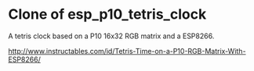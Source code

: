 # Clone of esp_p10_tetris_clock
A tetris clock based on a P10 16x32 RGB matrix and a ESP8266.

http://www.instructables.com/id/Tetris-Time-on-a-P10-RGB-Matrix-With-ESP8266/

